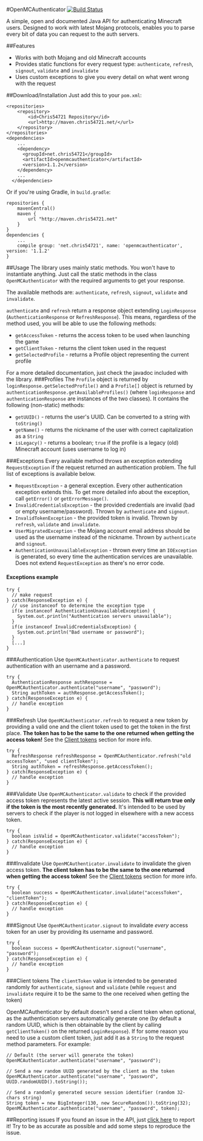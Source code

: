 #OpenMCAuthenticator
[![Build Status](https://travis-ci.org/Chris54721/OpenMCAuthenticator.svg?branch=master)](https://travis-ci.org/Chris54721/OpenMCAuthenticator)

A simple, open and documented Java API for authenticating Minecraft users.
Designed to work with latest Mojang protocols, enables you to parse every bit of data you can request to the auth servers.

##Features
- Works with both Mojang and old Minecraft accounts
- Provides static functions for every request type: `authenticate`, `refresh`, `signout`, `validate` and `invalidate`
- Uses custom exceptions to give you every detail on what went wrong with the request

##Download/Installation
Just add this to your `pom.xml`:
```
<repositories>
    <repository>
        <id>Chris54721 Repository</id>
        <url>http://maven.chris54721.net/</url>
    </repository>
</repositories>
<dependencies>
    ...
    <dependency>
      <groupId>net.chris54721</groupId>
      <artifactId>openmcauthenticator</artifactId>
      <version>1.1.2</version>
    </dependency>
    ...
  </dependencies>
```

Or if you're using Gradle, in `build.gradle`:
```
repositories {
    mavenCentral()
    maven {
        url "http://maven.chris54721.net"
    }
}
dependencies {
    ...
    compile group: 'net.chris54721', name: 'openmcauthenticator', version: '1.1.2'
}
```

##Usage
The library uses mainly static methods. You won't have to instantiate anything. Just call the static methods in the class `OpenMCAuthenticator` with the required arguments to get your response.

The available methods are: `authenticate`, `refresh`, `signout`, `validate` and `invalidate`.

`authenticate` and `refresh` return a response object extending `LoginResponse` (`AuthenticationResponse` or `RefreshResponse`). This means, regardless of the method used, you will be able to use the following methods:
- `getAccessToken` - returns the access token to be used when launching the game
- `getClientToken` - returns the client token used in the request
- `getSelectedProfile` - returns a Profile object representing the current profile

For a more detailed documentation, just check the javadoc included with the library.
###Profiles
The `Profile` object is returned by `loginResponse.getSelectedProfile()` and a `Profile[]` object is returned by `authenticationResponse.getAvailableProfiles()` (where `loginResponse` and `authenticationResponse` are instances of the two classes). It contains the following (non-static) methods:
- `getUUID()` - returns the user's UUID. Can be converted to a string with `toString()`
- `getName()` - returns the nickname of the user with correct capitalization as a `String`
- `isLegacy()` - returns a boolean; `true` if the profile is a legacy (old) Minecraft account (uses username to log in)

###Exceptions
Every available method throws an exception extending `RequestException` if the request returned an authentication problem.
The full list of exceptions is available below.
- `RequestException` - a general exception. Every other authentication exception extends this. To get more detailed info about the exception, call `getError()` or `getErrorMessage()`.
- `InvalidCredentialsException` - the provided credentials are invalid (bad or empty username/password). Thrown by `authenticate` and `signout`.
- `InvalidTokenException` - the provided token is invalid. Thrown by `refresh`, `validate` and `invalidate`.
- `UserMigratedException` - the Mojang account email address should be used as the username instead of the nickname. Thrown by `authenticate` and `signout`.
- `AuthenticationUnavailableException` - thrown every time an `IOException` is generated, so every time the authentication services are unavailable. Does not extend `RequestException` as there's no error code.

#### Exceptions example
```
try {
  // make request
} catch(ResponseException e) {
  // use instanceof to determine the exception type
  if(e instanceof AuthenticationUnavailableException) {
    System.out.println("Authentication servers unavailable");
  }
  if(e instanceof InvalidCredentialsException) {
    System.out.println("Bad username or password");
  }
  [...]
}
```

###Authentication
Use `OpenMCAuthenticator.authenticate` to request authentication with an username and a password. 
```
try {
  AuthenticationResponse authResponse = OpenMCAuthenticator.authenticate("username", "password");
  String authToken = authResponse.getAccessToken();
} catch(ResponseException e) {
  // handle exception
}
```

###Refresh
Use `OpenMCAuthenticator.refresh` to request a new token by providing a valid one and the client token used to get the token in the first place.
**The token has to be the same to the one returned when getting the access token!** See the [Client tokens](https://github.com/Chris54721/OpenMCAuthenticator#client-tokens) section for more info.
```
try {
  RefreshResponse refreshResponse = OpenMCAuthenticator.refresh("old accessToken", "used clientToken");
  String authToken = refreshResponse.getAccessToken();
} catch(ResponseException e) {
  // handle exception
}
```

###Validate
Use `OpenMCAuthenticator.validate` to check if the provided access token represents the latest active session.
**This will return true only if the token is the most recently generated.** It's intended to be used by servers to check if the player is not logged in elsewhere with a new access token.
```
try {
  boolean isValid = OpenMCAuthenticator.validate("accessToken");
} catch(ResponseException e) {
  // handle exception
}
```

###Invalidate
Use `OpenMCAuthenticator.invalidate` to invalidate the given access token.
**The client token has to be the same to the one returned when getting the access token!** See the [Client tokens](https://github.com/Chris54721/OpenMCAuthenticator#client-tokens) section for more info.
```
try {
  boolean success = OpenMCAuthenticator.invalidate("accessToken", "clientToken");
} catch(ResponseException e) {
  // handle exception
}
```

###Signout
Use `OpenMCAuthenticator.signout` to invalidate *every* access token for an user by providing its username and password.
```
try {
  boolean success = OpenMCAuthenticator.signout("username", "password");
} catch(ResponseException e) {
  // handle exception
}
```

###Client tokens
The `clientToken` value is intended to be generated randomly for `authenticate`, `signout` and `validate` (while `request` and `invalidate` require it to be the same to the one received when getting the token)

OpenMCAuthenticator by default doesn't send a client token when optional, as the authentication servers automatically generate one (by default a random UUID, which is then obtainable by the client by calling `getClientToken()` on the returned `LoginResponse`). If for some reason you need to use a custom client token, just add it as a `String` to the request method parameters. For example:
```
// Default (the server will generate the token)
OpenMCAuthenticator.authenticate("username", "password");

// Send a new random UUID generated by the client as the token
OpenMCAuthenticator.authenticate("username", "password", UUID.randomUUID().toString());

// Send a randomly generated secure session identifier (random 32-chars string)
String token = new BigInteger(130, new SecureRandom()).toString(32);
OpenMCAuthenticator.authenticate("username", "password", token);
```

##Reporting issues
If you found an issue in the API, just [click here](https://github.com/Chris54721/OpenMCAuthenticator/issues/new) to report it!
Try to be as accurate as possible and add some steps to reproduce the issue.

